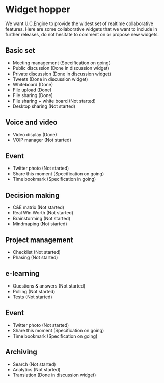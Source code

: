 # Widget hopper

We want U.C.Engine to provide the widest set of realtime collaborative features. Here are some collaborative widgets that we want to include in further releases, do not hesitate to comment on or propose new widgets.

## Basic set
* Meeting management (Specification on going)
* Public discussion (Done in discussion widget)
* Private discussion (Done in discussion widget)
* Tweets (Done in discussion widget)
* Whiteboard (Done)
* File upload (Done)
* File sharing (Done)
* File sharing + white board (Not started)
* Desktop sharing (Not started)

## Voice and video
* Video display (Done)
* VOIP manager (Not started)

## Event
* Twitter photo (Not started)
* Share this moment (Specification on going)
* Time bookmark (Specification in going)

## Decision making
* C&E matrix (Not started)
* Real Win Worth (Not started)
* Brainstorming (Not started)
* Mindmaping (Not started)

## Project management
* Checklist (Not started)
* Phasing (Not started)

## e-learning
* Questions & answers (Not started)
* Polling (Not started)
* Tests (Not started)

## Event
* Twitter photo (Not started)
* Share this moment (Specification on going)
* Time bookmark (Specification on going)

## Archiving
* Search (Not started)
* Analytics (Not started)
* Translation (Done in discussion widget)